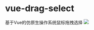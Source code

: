 # vue-drag-select
基于Vue的仿原生操作系统鼠标拖拽选择
![](https://github.com/singmeToSE/vue-drag-select/raw/master/src/assets/imgs/readme.gif)